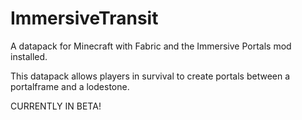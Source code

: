# ImmersiveTransit
A datapack for Minecraft with Fabric and the Immersive Portals mod installed.

This datapack allows players in survival to create portals between a portalframe and a lodestone.

CURRENTLY IN BETA!
